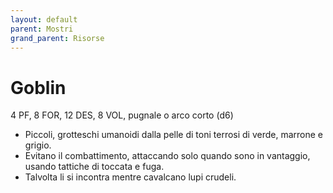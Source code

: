 ```yaml
---
layout: default
parent: Mostri
grand_parent: Risorse
---
```


# Goblin

4 PF, 8 FOR, 12 DES, 8 VOL, pugnale o arco corto (d6)

- Piccoli, grotteschi umanoidi dalla pelle di toni terrosi di verde, marrone e grigio.
- Evitano il combattimento, attaccando solo quando sono in vantaggio, usando tattiche di toccata e fuga.
- Talvolta li si incontra mentre cavalcano lupi crudeli.